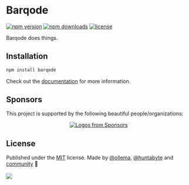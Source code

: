 # Barqode

<!-- automd:badges license name="barqode" color="green" github="svecosystem/barqode" -->

[![npm version](https://flat.badgen.net/npm/v/barqode?color=green)](https://npmjs.com/package/barqode)
[![npm downloads](https://flat.badgen.net/npm/dm/barqode?color=green)](https://npmjs.com/package/barqode)
[![license](https://flat.badgen.net/github/license/svecosystem/barqode?color=green)](https://github.com/svecosystem/barqode/blob/main/LICENSE)

<!-- /automd -->

Barqode does things.

## Installation

```bash
npm install barqode
```

Check out the [documentation](https://barqode.sveco.dev) for more information.

## Sponsors

This project is supported by the following beautiful people/organizations:

<p align="center">
  <a href="https://github.com/sponsors/huntabyte">
    <img src='https://cdn.jsdelivr.net/gh/huntabyte/static/sponsors.svg' alt="Logos from Sponsors" />
  </a>
</p>

## License

<!-- automd:contributors license=MIT author="huntabyte" -->

Published under the [MIT](https://github.com/svecosystem/barqode/blob/main/LICENSE) license. Made by
[@ollema](https://github.com/ollema), [@huntabyte](https://github.com/huntabyte) and
[community](https://github.com/svecosystem/barqode/graphs/contributors) 💛 <br><br>
<a href="https://github.com/svecosystem/barqode/graphs/contributors">
<img src="https://contrib.rocks/image?repo=svecosystem/barqode" /> </a>

<!-- /automd -->
